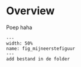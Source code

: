# Overview

Poep haha
``` {figure} ../Schermafbeelding2024-09-26085743.png
---
width: 50%
name: fig_mijneerstefiguur
---
add bestand in de folder
```